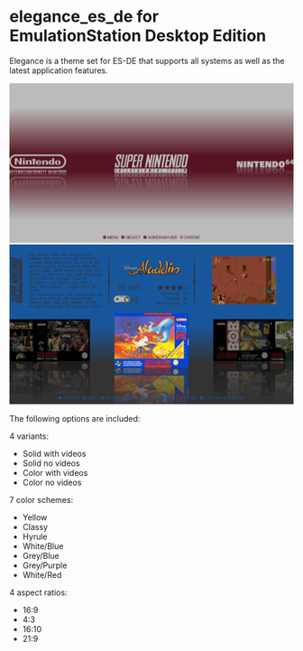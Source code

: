 # elegance_es_de for EmulationStation Desktop Edition

Elegance is a theme set for ES-DE that supports all systems as well as the latest application features.

![systems](sys.png)
![games](game.png)

The following options are included:

4 variants:

- Solid with videos
- Solid no videos
- Color with videos
- Color no videos

7 color schemes:

- Yellow
- Classy
- Hyrule
- White/Blue
- Grey/Blue
- Grey/Purple
- White/Red


4 aspect ratios:

- 16:9
- 4:3
- 16:10
- 21:9



